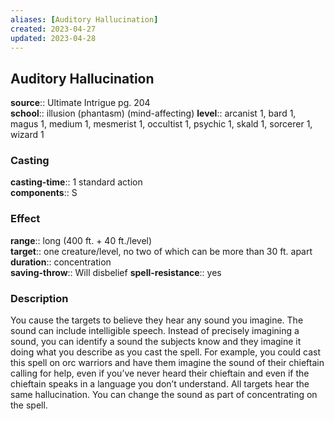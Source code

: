 ```yaml
---
aliases: [Auditory Hallucination]
created: 2023-04-27
updated: 2023-04-28
---
```


## Auditory Hallucination

**source**:: Ultimate Intrigue pg. 204  
**school**:: illusion (phantasm) (mind-affecting)
**level**:: arcanist 1, bard 1, magus 1, medium 1, mesmerist 1, occultist 1, psychic 1, skald 1, sorcerer 1, wizard 1

### Casting

**casting-time**:: 1 standard action  
**components**:: S

### Effect

**range**:: long (400 ft. + 40 ft./level)  
**target**:: one creature/level, no two of which can be more than 30 ft. apart  
**duration**:: concentration  
**saving-throw**:: Will disbelief
**spell-resistance**:: yes

### Description

You cause the targets to believe they hear any sound you imagine. The sound can include intelligible speech. Instead of precisely imagining a sound, you can identify a sound the subjects know and they imagine it doing what you describe as you cast the spell. For example, you could cast this spell on orc warriors and have them imagine the sound of their chieftain calling for help, even if you’ve never heard their chieftain and even if the chieftain speaks in a language you don’t understand. All targets hear the same hallucination. You can change the sound as part of concentrating on the spell.
